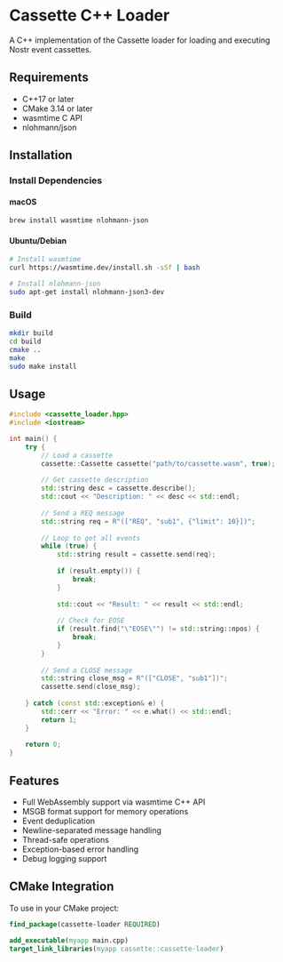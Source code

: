 # Cassette C++ Loader

A C++ implementation of the Cassette loader for loading and executing Nostr event cassettes.

## Requirements

- C++17 or later
- CMake 3.14 or later
- wasmtime C API
- nlohmann/json

## Installation

### Install Dependencies

#### macOS
```bash
brew install wasmtime nlohmann-json
```

#### Ubuntu/Debian
```bash
# Install wasmtime
curl https://wasmtime.dev/install.sh -sSf | bash

# Install nlohmann-json
sudo apt-get install nlohmann-json3-dev
```

### Build

```bash
mkdir build
cd build
cmake ..
make
sudo make install
```

## Usage

```cpp
#include <cassette_loader.hpp>
#include <iostream>

int main() {
    try {
        // Load a cassette
        cassette::Cassette cassette("path/to/cassette.wasm", true);
        
        // Get cassette description
        std::string desc = cassette.describe();
        std::cout << "Description: " << desc << std::endl;
        
        // Send a REQ message
        std::string req = R"(["REQ", "sub1", {"limit": 10}])";
        
        // Loop to get all events
        while (true) {
            std::string result = cassette.send(req);
            
            if (result.empty()) {
                break;
            }
            
            std::cout << "Result: " << result << std::endl;
            
            // Check for EOSE
            if (result.find("\"EOSE\"") != std::string::npos) {
                break;
            }
        }
        
        // Send a CLOSE message
        std::string close_msg = R"(["CLOSE", "sub1"])";
        cassette.send(close_msg);
        
    } catch (const std::exception& e) {
        std::cerr << "Error: " << e.what() << std::endl;
        return 1;
    }
    
    return 0;
}
```

## Features

- Full WebAssembly support via wasmtime C++ API
- MSGB format support for memory operations
- Event deduplication
- Newline-separated message handling
- Thread-safe operations
- Exception-based error handling
- Debug logging support

## CMake Integration

To use in your CMake project:

```cmake
find_package(cassette-loader REQUIRED)

add_executable(myapp main.cpp)
target_link_libraries(myapp cassette::cassette-loader)
```